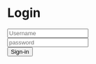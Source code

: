 <!DOCTYPE html>
<html lang="en">
<head>
    <meta charset="UTF-8">
    <meta name="viewport" content="width=device-width, initial-scale=1.0">
    <title>Transparent Login Form</title>
    <link rel="stylesheet" type="text/css" href="log-in.css">
    <link rel="stylesheet" type="text/css" href="C:\Users\kiran\.vscode\Web Development\fontawesome-free-5.15.3-web\css\all.css">
</head>
<body>
    <div class="Login-box">
        <h1>Login</h1>
        <div class="text-box">
            <i class="fas fa-user"></i>
            <input type="text" placeholder="Username" required />
            </div>
            <div class="text-box">
                <i class="fas fa-lock"></i>
        <input type="password" id="password" class="form-control" placeholder="password" name="password" required />
    </div>
    <a href="share.html"> <input class="btn" type="button" value="Sign-in"></a>
    </div>
</body>
</html

    
    
